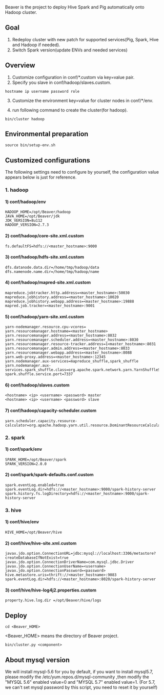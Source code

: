 Beaver is the project to deploy Hive Spark and Pig automatically onto Hadoop cluster.

## Goal
1. Redeploy cluster with new patch for supported services(Pig, Spark, Hive and Hadoop if needed). 
2. Switch Spark version(update ENVs and needed services)

## Overview
1. Customize configuration in conf/*.custom via key=value pair.
2. Specify you slave in conf/hadoop/slaves.custom.

```
hostname ip username password role
```

3. Customize the environment key=value for cluster nodes in conf/*/env.

4. run following command to create the cluster(for hadoop).

```
bin/cluster hadoop
```

## Environmental preparation
```
source bin/setup-env.sh
```

## Customized configurations
The following settings need to configure by yourself, the configuration value appears below is just for reference.
### 1. hadoop
#### 1) conf/hadoop/env
```
HADOOP_HOME=/opt/Beaver/hadoop
JAVA_HOME=/opt/Beaver/jdk
JDK_VERSION=8u112
HADOOP_VERSION=2.7.3
```
#### 2) conf/hadoop/core-site.xml.custom
```
fs.defaultFS=hdfs://<master_hostname>:9000
```
#### 3) conf/hadoop/hdfs-site.xml.custom
```
dfs.datanode.data.dir=/home/tmp/hadoop/data
dfs.namenode.name.dir=/home/tmp/hadoop/name
```
#### 4) conf/hadoop/mapred-site.xml.custom
```
mapreduce.jobtracker.http.address=<master_hostname>:50030
mapreduce.jobhistory.address=<master_hostname>:10020
mapreduce.jobhistory.webapp.address=<master_hostname>:19888
mapred.job.tracker=<master_hostname>:9001
```
#### 5) conf/hadoop/yarn-site.xml.custom
```
yarn-nodemanager.resource.cpu-vcores=
yarn.resourcemanager.hostname=<master_hostname>
yarn.resourcemanager.address=<master_hostname>:8032
yarn.resourcemanager.scheduler.address=<master_hostname>:8030
yarn.resourcemanager.resource-tracker.address=1<master_hostname>:8031
yarn.resourcemanager.admin.address=<master_hostname>:8033
yarn.resourcemanager.webapp.address=<master_hostname>:8088
yarn.web-proxy.address=<master_hostname>:12345
yarn.nodemanager.aux-services=mapreduce_shuffle,spark_shuffle
yarn.nodemanager.aux-services.spark_shuffle.class=org.apache.spark.network.yarn.YarnShuffleService
spark.shuffle.service.port=7337
```
#### 6) conf/hadoop/slaves.custom
```
<hostname> <ip> <username> <password> master
<hostname> <ip> <username> <password> slave
```
#### 7) conf/hadoop/capacity-scheduler.custom
```
yarn.scheduler.capacity.resource-calculator=org.apache.hadoop.yarn.util.resource.DominantResourceCalculator
```
### 2. spark
#### 1) conf/spark/env
```
SPARK_HOME=/opt/Beaver/spark
SPARK_VERSION=2.0.0
```
#### 2) conf/spark/spark-defaults.conf.custom
```
spark.eventLog.enabled=true
spark.eventLog.dir=hdfs://<master_hostname>:9000/spark-history-server
spark.history.fs.logDirectory=hdfs://<master_hostname>:9000/spark-history-server
```
### 3. hive
#### 1) conf/hive/env
```
HIVE_HOME=/opt/Beaver/hive
```
#### 2) conf/hive/hive-site.xml.custom
```
javax.jdo.option.ConnectionURL=jdbc:mysql://localhost:3306/metastore?createDatabaseIfNotExist=true
javax.jdo.option.ConnectionDriverName=com.mysql.jdbc.Driver
javax.jdo.option.ConnectionUserName=<username>
javax.jdo.option.ConnectionPassword=<password>
hive.metastore.uris=thrift://<master_hostname>:9083
spark.eventLog.dir=hdfs://<master_hostname>:8020/spark-history-server
```
#### 3) conf/hive/hive-log4j2.properties.custom
```
property.hive.log.dir =/opt/Beaver/hive/logs
```
## Deploy
```
cd <Beaver_HOME>
```
<Beaver_HOME> means the directory of Beaver project.
```
bin/cluster.py <component>
```

## About mysql version
We will install mysql-5.6 for you by default, if you want to install mysql5.7, please modify the /etc/yum.repos.d/mysql-community
,then modify the "MYSQL 5.6"  enabled value=0 and "MYSQL 5.7" enabled value=1. (For 5.7, we can't set mysql password by this script, you
need to reset it by yourself)